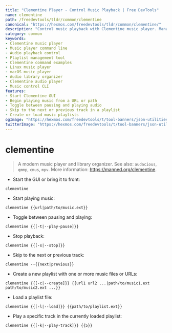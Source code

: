 ```yaml
---
title: "Clementine Player - Control Music Playback | Free DevTools"
name: clementine
path: /freedevtools/tldr/common/clementine
canonical: "https://hexmos.com/freedevtools/tldr/common/clementine/"
description: "Control music playback with Clementine music player. Manage playlists, skip tracks, and pause/resume music with ease. Free online tool, no registration required."
category: common
keywords:
- Clementine music player
- Music player command line
- Audio playback control
- Playlist management tool
- Clementine command examples
- Linux music player
- macOS music player
- Audio library organizer
- Clementine audio player
- Music control CLI
features:
- Start Clementine GUI
- Begin playing music from a URL or path
- Toggle between pausing and playing audio
- Skip to the next or previous track in a playlist
- Create or load music playlists
ogImage: "https://hexmos.com/freedevtools/t/tool-banners/json-utilities-banner.png"
twitterImage: "https://hexmos.com/freedevtools/t/tool-banners/json-utilities-banner.png"
---
```


# clementine

> A modern music player and library organizer.
> See also: `audacious`, `qmmp`, `cmus`, `mpv`.
> More information: <https://manned.org/clementine>.

- Start the GUI or bring it to front:

`clementine`

- Start playing music:

`clementine {{url|path/to/music.ext}}`

- Toggle between pausing and playing:

`clementine {{[-t|--play-pause]}}`

- Stop playback:

`clementine {{[-s|--stop]}}`

- Skip to the next or previous track:

`clementine --{{next|previous}}`

- Create a new playlist with one or more music files or URLs:

`clementine {{[-c|--create]}} {{url1 url2 ...|path/to/music1.ext path/to/music2.ext ...}}`

- Load a playlist file:

`clementine {{[-l|--load]}} {{path/to/playlist.ext}}`

- Play a specific track in the currently loaded playlist:

`clementine {{[-k|--play-track]}} {{5}}`

